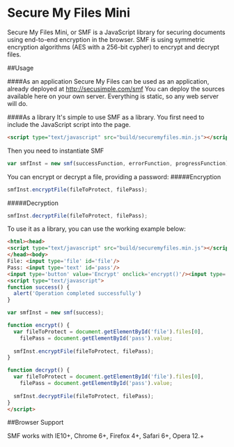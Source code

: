 Secure My Files Mini
=============
Secure My Files Mini, or SMF is a JavaScript library for securing documents using end-to-end encryption in the browser.
SMF is using symmetric encryption algorithms (AES with a 256-bit cypher) to encrypt and decrypt files.

##Usage

####As an application
Secure My Files can be used as an application, already deployed at http://secusimple.com/smf
You can deploy the sources available here on your own server. Everything is static, so any web server will do.

####As a library
It's simple to use SMF as a library. You first need to include the JavaScript script into the page.
```html
<script type="text/javascript" src="build/securemyfiles.min.js"></script>
```
Then you need to instantiate SMF 
```js
var smfInst = new smf(successFunction, errorFunction, progressFunction);
```
You can encrypt or decrypt a file, providing a password:
#####Encryption
```js
smfInst.encryptFile(fileToProtect, filePass);
```
#####Decryption
```js
smfInst.decryptFile(fileToProtect, filePass);
```

To use it as a library, you can use the working example below:
```html  
<html><head>
<script type="text/javascript" src="build/securemyfiles.min.js"></script>
</head><body>
File: <input type='file' id='file'/>
Pass: <input type='text' id='pass'/>
<input type='button' value='Encrypt' onclick='encrypt()'/><input type='button' value='Decrypt' onclick='decrypt()'/>
<script type="text/javascript">
function success() {
  alert('Operation completed successfully')
}

var smfInst = new smf(success);

function encrypt() {
  var fileToProtect = document.getElementById('file').files[0],
    filePass = document.getElementById('pass').value;
  
  smfInst.encryptFile(fileToProtect, filePass);
}

function decrypt() {
  var fileToProtect = document.getElementById('file').files[0],
    filePass = document.getElementById('pass').value;
  
  smfInst.decryptFile(fileToProtect, filePass);
}
</script>
```

##Browser Support

SMF works with IE10+, Chrome 6+, Firefox 4+, Safari 6+, Opera 12.+
